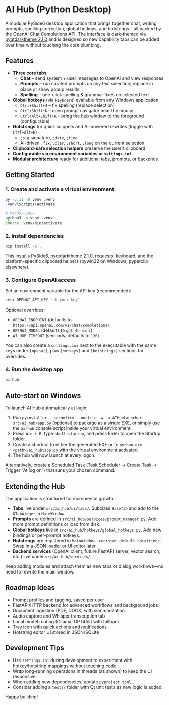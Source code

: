 # AI Hub (Python Desktop)

A modular PySide6 desktop application that brings together chat, writing prompts, spelling correction, global hotkeys, and hotstrings – all backed by the OpenAI Chat Completions API. The interface is dark-themed via [pyqtdarktheme 2.1.0](https://github.com/5yutan5/PyQtDarkTheme) and is designed so new capability tabs can be added over time without touching the core plumbing.

## Features

- **Three core tabs**
  - **Chat** – send system + user messages to OpenAI and view responses
  - **Prompts** – run curated prompts on any text selection; replace in place or show popup results
  - **Spelling** – one-click spelling & grammar fixes on selected text
- **Global hotkeys** (via `keyboard`) available from any Windows application
  - `Ctrl+Shift+J` – fix spelling (replace selection)
  - `Ctrl+Shift+K` – open prompt navigator near the mouse
  - `Ctrl+Alt+Shift+K` – bring the hub window to the foreground (configurable)
- **Hotstrings** for quick snippets and AI-powered rewrites (toggle with `Ctrl+Alt+H`)
  - `;sig` signature, `;date`, `;time`
  - AI-driven `;fix`, `;clar`, `;short`, `;long` on the current selection
- **Clipboard-safe selection helpers** preserve the user’s clipboard
- **Configurable via environment variables or `settings.ini`**
- **Modular architecture** ready for additional tabs, prompts, or backends

## Getting Started

### 1. Create and activate a virtual environment

```powershell
py -3.11 -m venv .venv
.venv\Scripts\activate
```

```bash
# macOS/Linux
python3 -m venv .venv
source .venv/bin/activate
```

### 2. Install dependencies

```bash
pip install -e .
```

This installs PySide6, pyqtdarktheme 2.1.0, requests, keyboard, and the platform-specific clipboard helpers (pywin32 on Windows, pyperclip elsewhere).

### 3. Configure OpenAI access

Set an environment variable for the API key (recommended):

```powershell
setx OPENAI_API_KEY "sk-your-key"
```

Optional overrides:

- `OPENAI_ENDPOINT` (defaults to `https://api.openai.com/v1/chat/completions`)
- `OPENAI_MODEL` (defaults to `gpt-4o-mini`)
- `AI_HUB_TIMEOUT` (seconds, defaults to `120`)

You can also create a `settings.ini` next to the executable with the same keys under `[openai]`, plus `[hotkeys]` and `[hotstrings]` sections for overrides.

### 4. Run the desktop app

```bash
ai-hub
```

## Auto-start on Windows

To launch AI Hub automatically at login:

1. Run `pyinstaller --noconfirm --onefile -w -n AIHubLauncher src/ai_hub/app.py` (optional) to package as a single EXE, or simply use the `ai-hub` console script inside your virtual environment.
2. Press `Win + R`, type `shell:startup`, and press Enter to open the Startup folder.
3. Create a shortcut to either the generated EXE or to `python.exe <path>\ai_hub\app.py` with the virtual environment activated.
4. The hub will now launch at every logon.

Alternatively, create a Scheduled Task (Task Scheduler → Create Task → Trigger “At log on”) that runs your chosen command.

## Extending the Hub

The application is structured for incremental growth:

- **Tabs** live under `src/ai_hub/ui/tabs/`. Subclass `BaseTab` and add to the `QTabWidget` in `MainWindow`.
- **Prompts** are defined in `src/ai_hub/services/prompt_manager.py`. Add more prompt definitions or load from disk.
- **Global hotkeys** live in `src/ai_hub/hotkeys/global_hotkeys.py`. Add new bindings or per-prompt hotkeys.
- **Hotstrings** are registered in `MainWindow._register_default_hotstrings`. Swap in a JSON loader or UI editor later.
- **Backend services** (OpenAI client, future FastAPI server, vector search, etc.) live under `src/ai_hub/services/`.

Keep adding modules and attach them as new tabs or dialog workflows—no need to rewrite the main window.

## Roadmap Ideas

- Prompt profiles and tagging, saved per user
- FastAPI/HTTP backend for advanced workflows and background jobs
- Document ingestion (PDF, DOCX) with summarization
- Audio capture and Whisper transcription tab
- Local model routing (Ollama, GPT4All) with fallback
- Tray icon with quick actions and notifications
- Hotstring editor UI stored in JSON/SQLite

## Development Tips

- Use `settings.ini` during development to experiment with hotkey/hotstring mappings without touching code.
- Wrap long-running operations in threads (as shown) to keep the UI responsive.
- When adding new dependencies, update `pyproject.toml`.
- Consider adding a `tests/` folder with Qt unit tests as new logic is added.

Happy building!
